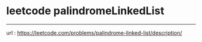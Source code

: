 # leetcode palindromeLinkedList
---
url : https://leetcode.com/problems/palindrome-linked-list/description/

